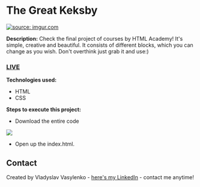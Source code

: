 # The Great Keksby
<a href="https://imgur.com/Fth1L4i"><img src="https://i.imgur.com/Fth1L4i.gif" title="source: imgur.com" /></a>

**Description:**
Check the final project of courses by HTML Academy! It's simple, creative and beautiful. It consists of different blocks, which you can change as you wish. Don't overthink just grab it and use:)
### [LIVE](https://vladyslav.github.io/The-Great-Keksby/)
**Technologies used:**
 - HTML
 - CSS

 **Steps to execute this project:**
 - Download the entire code
 
![](https://i.imgur.com/mzqjgS4.png)
 - Open up the index.html.
 
## Contact
Created by Vladyslav Vasylenko - [here's my LinkedIn](https://www.linkedin.com/in/vladvasylenko/) - contact me anytime!
